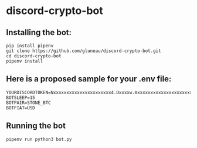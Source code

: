 # discord-crypto-bot

## Installing the bot:
```
pip install pipenv
git clone https://github.com/gluneau/discord-crypto-bot.git
cd discord-crypto-bot
pipenv install
```

## Here is a proposed sample for your .env file:
```
YOURDISCORDTOKEN=Nxxxxxxxxxxxxxxxxxxxxxx4.Dxxxxw.mxxxxxxxxxxxxxxxxxxxxxxxxxk
BOTSLEEP=15
BOTPAIR=STONE_BTC
BOTFIAT=USD
```

## Running the bot
```
pipenv run python3 bot.py
```